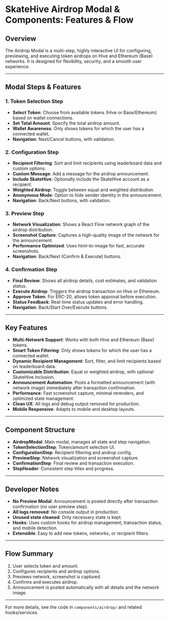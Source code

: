 # SkateHive Airdrop Modal & Components: Features & Flow

## Overview

The Airdrop Modal is a multi-step, highly interactive UI for configuring, previewing, and executing token airdrops on Hive and Ethereum (Base) networks. It is designed for flexibility, security, and a smooth user experience.

---

## Modal Steps & Features

### 1. Token Selection Step

- **Select Token**: Choose from available tokens (Hive or Base/Ethereum) based on wallet connections.
- **Set Total Amount**: Specify the total airdrop amount.
- **Wallet Awareness**: Only shows tokens for which the user has a connected wallet.
- **Navigation**: Next/Cancel buttons, with validation.

### 2. Configuration Step

- **Recipient Filtering**: Sort and limit recipients using leaderboard data and custom options.
- **Custom Message**: Add a message for the airdrop announcement.
- **Include SkateHive**: Optionally include the SkateHive account as a recipient.
- **Weighted Airdrop**: Toggle between equal and weighted distribution.
- **Anonymous Mode**: Option to hide sender identity in the announcement.
- **Navigation**: Back/Next buttons, with validation.

### 3. Preview Step

- **Network Visualization**: Shows a React Flow network graph of the airdrop distribution.
- **Screenshot Capture**: Captures a high-quality image of the network for the announcement.
- **Performance Optimized**: Uses html-to-image for fast, accurate screenshots.
- **Navigation**: Back/Next (Confirm & Execute) buttons.

### 4. Confirmation Step

- **Final Review**: Shows all airdrop details, cost estimates, and validation status.
- **Execute Airdrop**: Triggers the airdrop transaction on Hive or Ethereum.
- **Approve Token**: For ERC-20, allows token approval before execution.
- **Status Feedback**: Real-time status updates and error handling.
- **Navigation**: Back/Start Over/Execute buttons.

---

## Key Features

- **Multi-Network Support**: Works with both Hive and Ethereum (Base) tokens.
- **Smart Token Filtering**: Only shows tokens for which the user has a connected wallet.
- **Dynamic Recipient Management**: Sort, filter, and limit recipients based on leaderboard data.
- **Customizable Distribution**: Equal or weighted airdrop, with optional SkateHive inclusion.
- **Announcement Automation**: Posts a formatted announcement (with network image) immediately after transaction confirmation.
- **Performance**: Fast screenshot capture, minimal rerenders, and optimized state management.
- **Clean UX**: All logs and debug output removed for production.
- **Mobile Responsive**: Adapts to mobile and desktop layouts.

---

## Component Structure

- **AirdropModal**: Main modal, manages all state and step navigation.
- **TokenSelectionStep**: Token/amount selection UI.
- **ConfigurationStep**: Recipient filtering and airdrop config.
- **PreviewStep**: Network visualization and screenshot capture.
- **ConfirmationStep**: Final review and transaction execution.
- **StepHeader**: Consistent step titles and progress.

---

## Developer Notes

- **No Preview Modal**: Announcement is posted directly after transaction confirmation (no user preview step).
- **All logs removed**: No console output in production.
- **Unused state cleaned**: Only necessary state is kept.
- **Hooks**: Uses custom hooks for airdrop management, transaction status, and mobile detection.
- **Extensible**: Easy to add new tokens, networks, or recipient filters.

---

## Flow Summary

1. User selects token and amount.
2. Configures recipients and airdrop options.
3. Previews network, screenshot is captured.
4. Confirms and executes airdrop.
5. Announcement is posted automatically with all details and the network image.

---

For more details, see the code in `components/airdrop/` and related hooks/services.
